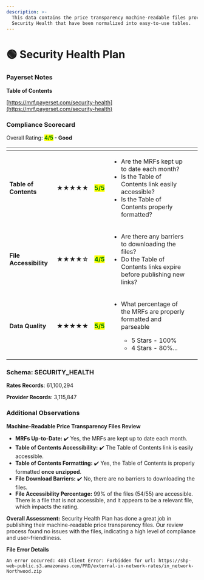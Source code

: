 ```yaml
---
description: >-
  This data contains the price transparency machine-readable files provided by
  Security Health that have been normalized into easy-to-use tables.
---
```


# 🟢 Security Health Plan

### Payerset Notes

**Table of Contents**

[https://mrf.payerset.com/security-health](https://mrf.payerset.com/security-health)

### Compliance Scorecard

Overall Rating: <mark style="color:green;">**4/5**</mark>**&#x20;- Good**

<table data-view="cards"><thead><tr><th></th><th></th><th></th><th></th><th data-hidden data-card-cover data-type="files"></th></tr></thead><tbody><tr><td><strong>Table of Contents</strong></td><td><strong>★★★★★</strong></td><td><mark style="color:green;"><strong>5/5</strong></mark></td><td><ul><li>Are the MRFs kept up to date each month? </li><li>Is the Table of Contents link easily accessible?</li><li>Is the Table of Contents properly formatted?</li></ul></td><td></td></tr><tr><td><strong>File Accessibility</strong></td><td><strong>★★★★☆</strong></td><td><mark style="color:green;"><strong>4/5</strong></mark></td><td><ul><li>Are there any barriers to downloading the files?</li><li>Do the Table of Contents links expire before publishing new links?</li></ul></td><td></td></tr><tr><td><strong>Data Quality</strong></td><td><strong>★★★★★</strong></td><td><mark style="color:green;"><strong>5/5</strong></mark></td><td><ul><li><p>What percentage of the MRFs are properly formatted and parseable</p><ul><li>5 Stars - 100%</li><li>4 Stars - 80%...</li></ul></li></ul></td><td></td></tr></tbody></table>

### Schema: SECURITY\_HEALTH

**Rates Records**: 61,100,294

**Provider Records**: 3,115,847

### Additional Observations

**Machine-Readable Price Transparency Files Review**

* **MRFs Up-to-Date:** ✔️ Yes, the MRFs are kept up to date each month.
* **Table of Contents Accessibility:** ✔️ The Table of Contents link is easily accessible.
* **Table of Contents Formatting:** ✔️ Yes, the Table of Contents is properly formatted **once unzipped**.
* **File Download Barriers:** ✔️ No, there are no barriers to downloading the files.
* **File Accessibility Percentage:** 99% of the files (54/55) are accessible. There is a file that is not accessible, and it appears to be a relevant file, which impacts the rating.

**Overall Assessment:** Security Health Plan has done a great job in publishing their machine-readable price transparency files. Our review process found no issues with the files, indicating a high level of compliance and user-friendliness.

**File Error Details**

```
An error occurred: 403 Client Error: Forbidden for url: https://shp-web-public.s3.amazonaws.com/PRD/external-in-network-rates/in_network-Northwood.zip
```
